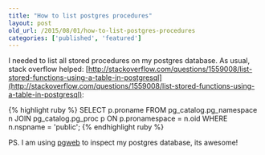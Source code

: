 ```yaml
---
title: "How to list postgres procedures"
layout: post
old_url: /2015/08/01/how-to-list-postgres-procedures
categories: ['published', 'featured']
---
```


I needed to list all stored procedures on my postgres database. As usual, stack overflow helped:
[http://stackoverflow.com/questions/1559008/list-stored-functions-using-a-table-in-postgresql](http://stackoverflow.com/questions/1559008/list-stored-functions-using-a-table-in-postgresql):

{% highlight ruby %}
SELECT  p.proname
FROM    pg_catalog.pg_namespace n
JOIN    pg_catalog.pg_proc p
ON      p.pronamespace = n.oid
WHERE   n.nspname = 'public';
{% endhighlight ruby %}

PS. I am using [pgweb](https://github.com/sosedoff/pgweb) to inspect my postgres database, its awesome!
